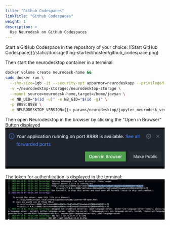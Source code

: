 ```yaml
---
title: "Github Codespaces"
linkTitle: "Github Codespaces"
weight: 1
description: >
  Use Neurodesk on GitHub Codespaces
---
```



Start a GitHub Codespace in the repository of your choice:
![Start GitHub Codespace]((/static/docs/getting-started/hosted/github_codespace.png)

Then start the neurodesktop container in a terminal:
```bash
docker volume create neurodesk-home &&
sudo docker run \
  --shm-size=1gb -it --security-opt apparmor=neurodeskapp --privileged --user=root --name neurodesktop \
  -v ~/neurodesktop-storage:/neurodesktop-storage \
  --mount source=neurodesk-home,target=/home/jovyan \
  -e NB_UID="$(id -u)" -e NB_GID="$(id -g)" \
  -p 8888:8888 \
  -e NEURODESKTOP_VERSION={{< params/neurodesktop/jupyter_neurodesk_version >}} ghcr.io/neurodesk/neurodesktop/neurodesktop:{{< params/neurodesktop/jupyter_neurodesk_version >}}
```

Then open Neurodesktop in the browser by clicking the "Open in Browser" Button displayed
![alt text](/static/docs/getting-started/hosted/github_codespace_open.png)

The token for authentication is displayed in the terminal:
![alt text](/static/docs/getting-started/hosted/ghc_terminal.png)